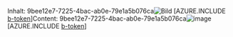 <span data-ttu-id="062eb-101">Inhalt: 9bee12e7-7225-4bac-ab0e-79e1a5b076ca![Bild](e66a5913-3531-48f7-a2cb-1531ff4a5e62.png)
[AZURE.INCLUDE [b-token](c020fa57-7d35-42e3-aee1-f3b02e9e7f11.md)]</span><span class="sxs-lookup"><span data-stu-id="062eb-101">Content: 9bee12e7-7225-4bac-ab0e-79e1a5b076ca![image](e66a5913-3531-48f7-a2cb-1531ff4a5e62.png)
[AZURE.INCLUDE [b-token](c020fa57-7d35-42e3-aee1-f3b02e9e7f11.md)]</span></span>
